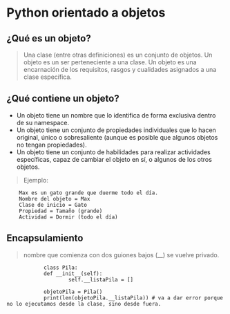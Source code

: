 # Python orientado a objetos

## ¿Qué es un objeto?

> Una clase (entre otras definiciones) es un conjunto de objetos. Un objeto es un ser perteneciente a una clase.
> Un objeto es una encarnación de los requisitos, rasgos y cualidades asignados a una clase específica. 

## ¿Qué contiene un objeto?

+ Un objeto tiene un nombre que lo identifica de forma exclusiva dentro de su namespace.
+ Un objeto tiene un conjunto de propiedades individuales que lo hacen original, único o sobresaliente (aunque es posible que algunos objetos no tengan propiedades).
+ Un objeto tiene un conjunto de habilidades para realizar actividades específicas, capaz de cambiar el objeto en sí, o algunos de los otros objetos.

> Ejemplo:

        Max es un gato grande que duerme todo el día.
        Nombre del objeto = Max
        Clase de inicio = Gato
        Propiedad = Tamaño (grande)
        Actividad = Dormir (todo el día)

## Encapsulamiento

> nombre que comienza con dos guiones bajos (__) se vuelve privado.

                class Pila:
                def __init__(self):
                        self.__listaPila = []

                objetoPila = Pila()
                print(len(objetoPila.__listaPila)) # va a dar error porque no lo ejecutamos desde la clase, sino desde fuera.

